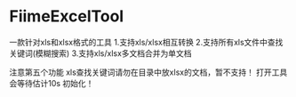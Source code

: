 # FiimeExcelTool
一款针对xls和xlsx格式的工具
1.支持xls/xlsx相互转换
2.支持所有xls文件中查找关键词(模糊搜索)
3.支持xls/xlsx多文档合并为单文档

注意第五个功能 xls查找关键词请勿在目录中放xlsx的文档，暂不支持！
打开工具会等待估计10s 初始化！
